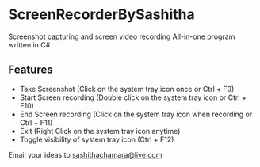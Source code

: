 # ScreenRecorderBySashitha
Screenshot capturing and screen video recording All-in-one program written in C#

## Features
* Take Screenshot (Click on the system tray icon once or Ctrl + F9)
* Start Screen recording (Double click on the system tray icon or Ctrl + F10)
* End Screen recording (Click on the system tray icon when recording or Ctrl + F11)
* Exit (Right Click on the system tray icon anytime)
* Toggle visibility of system tray icon (Ctrl + F12)

Email your ideas to sashithachamara@live.com

